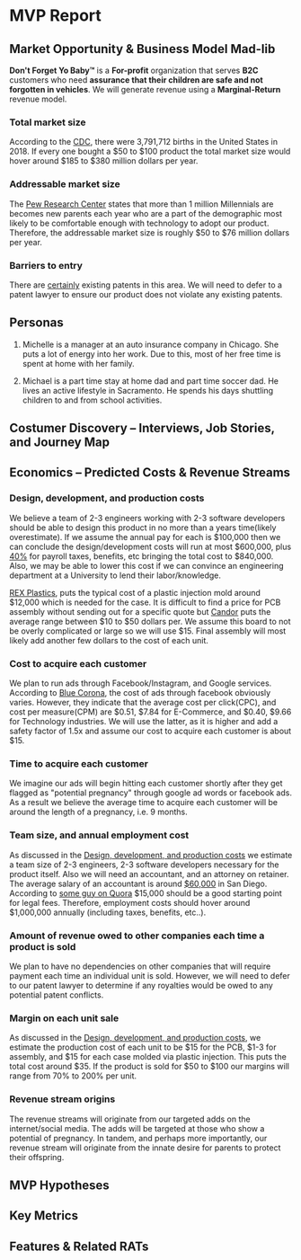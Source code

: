 # MVP Report

## Market Opportunity & Business Model Mad-lib

**Don't Forget Yo Baby™** is a **For-profit** organization that serves **B2C** customers who need **assurance that their children are safe and not forgotten in vehicles**. We will generate revenue using a **Marginal-Return** revenue model.

### Total market size

According to the [CDC](https://www.cdc.gov/nchs/fastats/births.htm), there were 3,791,712 births in the United States in 2018. If every one bought a $50 to $100 product the total market size would hover around $185 to $380 million dollars per year.

### Addressable market size

The [Pew Research Center](https://www.pewresearch.org/fact-tank/2018/05/04/more-than-a-million-millennials-are-becoming-moms-each-year/) states that more than 1 million Millennials are becomes new parents each year who are a part of the demographic most likely to be comfortable enough with technology to adopt our product. Therefore, the addressable market size is roughly $50 to $76 million dollars per year.

### Barriers to entry

There are [certainly](https://patents.google.com/?q=child+car+alarm&oq=child+car+alarm) existing patents in this area. We will need to defer to a patent lawyer to ensure our product does not violate any existing patents.

## Personas

1. Michelle is a manager at an auto insurance company in Chicago. She puts a lot of energy into her work. Due to this, most of her free time is spent at home with her family.

2. Michael is a part time stay at home dad and part time soccer dad. He lives an active lifestyle in Sacramento. He spends his days shuttling children to and from school activities.

## Costumer Discovery – Interviews, Job Stories, and Journey Map

## Economics – Predicted Costs & Revenue Streams

### Design, development, and production costs

We believe a team of 2-3 engineers working with 2-3 software developers should be able to design this product in no more than a years time(likely overestimate). If we assume the annual pay for each is $100,000 then we can conclude the design/development costs will run at most $600,000, plus [40%](https://www.sba.gov/blog/how-much-does-employee-cost-you) for payroll taxes, benefits, etc bringing the total cost to $840,000. Also, we may be able to lower this cost if we can convince an engineering department at a University to lend their labor/knowledge.

[REX Plastics](https://rexplastics.com/plastic-injection-molds/how-much-do-plastic-injection-molds-cost), puts the typical cost of a plastic injection mold around $12,000 which is needed for the case. It is difficult to find a price for PCB assembly without sending out for a specific quote but [Candor](https://www.candorind.com/how-much-does-pcb-assembly-cost/) puts the average range between $10 to $50 dollars per. We assume this board to not be overly complicated or large so we will use $15. Final assembly will most likely add another few dollars to the cost of each unit.

### Cost to acquire each customer

We plan to run ads through Facebook/Instagram, and Google services. According to [Blue Corona](https://www.bluecorona.com/blog/how-much-facebook-advertising-costs/), the cost of ads through facebook obviously varies. However, they indicate that the average cost per click(CPC), and cost per measure(CPM) are $0.51, $7.84 for E-Commerce, and $0.40, $9.66 for Technology industries. We will use the latter, as it is higher and add a safety factor of 1.5x and assume our cost to acquire each customer is about $15.

### Time to acquire each customer

We imagine our ads will begin hitting each customer shortly after they get flagged as "potential pregnancy" through google ad words or facebook ads. As a result we believe the average time to acquire each customer will be around the length of a pregnancy, i.e. 9 months.

### Team size, and annual employment cost

As discussed in the [Design, development, and production costs](#design-development-and-production-costs) we estimate a team size of 2-3 engineers, 2-3 software developers necessary for the product itself. Also we will need an accountant, and an attorney on retainer. The average salary of an accountant is around [$60,000](https://www.glassdoor.com/Salaries/san-diego-accountant-salary-SRCH_IL.0,9_IM758_KO10,20.htm) in San Diego. According to [some guy on Quora](https://www.quora.com/What-are-the-expected-legal-costs-for-a-startup-at-the-angel-and-Series-A-stages) $15,000 should be a good starting point for legal fees. Therefore, employment costs should hover around $1,000,000 annually (including taxes, benefits, etc..).

### Amount of revenue owed to other companies each time a product is sold

We plan to have no dependencies on other companies that will require payment each time an individual unit is sold. However, we will need to defer to our patent lawyer to determine if any royalties would be owed to any potential patent conflicts.

### Margin on each unit sale

As discussed in the [Design, development, and production costs](#design-development-and-production-costs), we estimate the production cost of each unit to be $15 for the PCB, $1-3 for assembly, and $15 for each case molded via plastic injection. This puts the total cost around $35. If the product is sold for $50 to $100 our margins will range from 70% to 200% per unit.

### Revenue stream origins

The revenue streams will originate from our targeted adds on the internet/social media. The adds will be targeted at those who show a potential of pregnancy. In tandem, and perhaps more importantly, our revenue stream will originate from the innate desire for parents to protect their offspring.

## MVP Hypotheses

## Key Metrics

## Features & Related RATs

